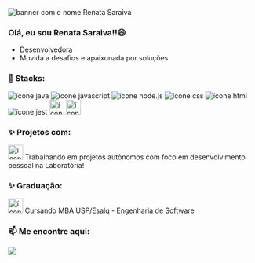 
<img src="https://github.com/renatinhafront/renatinhafront/assets/107226201/b6ddf4e7-d6c8-483c-adf2-99a3b64de881" alt="banner com o nome Renata Saraiva">


### Olá, eu sou Renata Saraiva!!😄

- Desenvolvedora
- Movida a desafios e apaixonada por soluções

### 🌱 Stacks:

<img src="https://img.shields.io/badge/Java-ED8B00?style=for-the-badge&logo=openjdk&logoColor=white" alt="ícone java" >
<img src="https://img.shields.io/badge/JavaScript-F7DF1E?style=for-the-badge&logo=javascript&logoColor=black" alt="ícone javascript" >
<img src="https://img.shields.io/badge/Node.js-43853D?style=for-the-badge&logo=node.js&logoColor=white" alt="ícone node.js" >
<img src="https://img.shields.io/badge/CSS-239120?&style=for-the-badge&logo=css3&logoColor=white" alt="ícone css" >
<img src="https://img.shields.io/badge/HTML-239120?style=for-the-badge&logo=html5&logoColor=white" alt="ícone html" >
<img src="https://img.shields.io/badge/Jest-323330?style=for-the-badge&logo=Jest&logoColor=white" alt="ícone jest" >
<img src="https://github.com/renatinhafront/renatinhafront/assets/107226201/80145382-6fd8-4620-86f1-9da97191aad4" alt="ícone figma" width="30" height="30">
<img src="https://github.com/renatinhafront/renatinhafront/assets/107226201/3aaea765-7025-4815-b606-92d26cdc8ec2" alt="ícone trello" width="30" height="30">



### ✨ Projetos com:

<img src="https://github.com/renatinhafront/renatinhafront/assets/107226201/68450a11-19ca-4142-8402-06baa0592a46" alt="ícone laboratória" width="30" height="30">
Trabalhando em projetos autônomos com foco em desenvolvimento pessoal na Laboratória!

### ✨ Graduação:

<img src="https://github.com/renatinhafront/renatinhafront/assets/107226201/295cb160-3477-431f-8b09-7b6704e46d75" alt="ícone laboratória" width="30" height="30">
Cursando MBA USP/Esalq - Engenharia de Software


### 📫 Me encontre aqui:

[<img src="https://img.shields.io/badge/LinkedIn-0077B5?style=for-the-badge&logo=linkedin&logoColor=white" />](https://www.linkedin.com/in/renata-saraiva-santos/)
